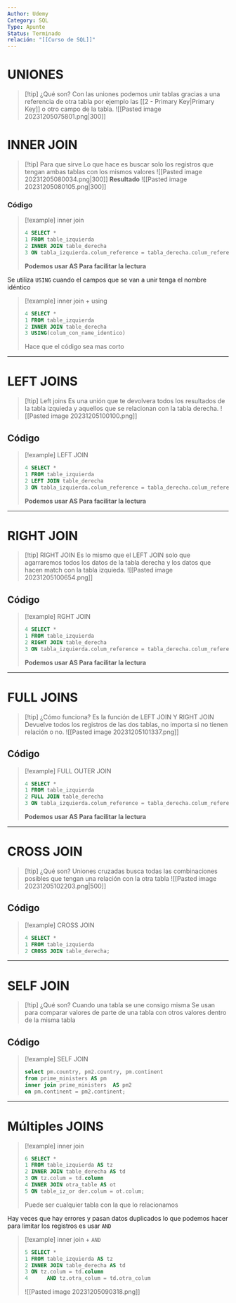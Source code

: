 ```yaml
---
Author: Udemy
Category: SQL
Type: Apunte
Status: Terminado
relación: "[[Curso de SQL]]"
---
```


# UNIONES

>[!tip] ¿Qué son?
>Con las uniones podemos unir tablas gracias a una referencia de otra tabla por ejemplo las [[2 - Primary Key|Primary Key]] o otro campo de la tabla.
>![[Pasted image 20231205075801.png|300]]

# INNER JOIN

>[!tip] Para que sirve
>Lo que hace es buscar solo los registros que tengan ambas tablas con los mismos valores
>![[Pasted image 20231205080034.png|300]]
>**Resultado**
>![[Pasted image 20231205080105.png|300]]

### Código

>[!example] inner join
>```SQL
>4 SELECT *
>1 FROM table_izquierda
>2 INNER JOIN table_derecha
>3 ON tabla_izquierda.colum_reference = tabla_derecha.colum_reference;
>```
> **Podemos usar AS Para facilitar la lectura**

Se utiliza `USING` cuando el campos que se van a unir tenga el nombre idéntico 

>[!example] inner join + using
>```SQL
>4 SELECT *
>1 FROM table_izquierda
>2 INNER JOIN table_derecha
>3 USING(colum_con_name_identico)
>```
>Hace que el código sea mas corto

---
# LEFT JOINS

>[!tip] Left joins
>Es una unión que te devolvera todos los resultados de la tabla izquieda y aquellos que se relacionan con la tabla derecha.
>![[Pasted image 20231205100100.png]]

## Código

>[!example] LEFT JOIN
>```SQL
>4 SELECT *
>1 FROM table_izquierda
>2 LEFT JOIN table_derecha
>3 ON tabla_izquierda.colum_reference = tabla_derecha.colum_reference;
>```
> **Podemos usar AS Para facilitar la lectura**
 
---

# RIGHT JOIN

>[!tip] RIGHT JOIN
>Es lo mismo que el LEFT JOIN solo que agarraremos todos los datos de la tabla derecha y los datos que hacen match con la tabla izquieda.
>![[Pasted image 20231205100654.png]]

## Código

>[!example] RGHT JOIN
>```SQL
>4 SELECT *
>1 FROM table_izquierda
>2 RIGHT JOIN table_derecha
>3 ON tabla_izquierda.colum_reference = tabla_derecha.colum_reference;
>```
> **Podemos usar AS Para facilitar la lectura**

---
# FULL JOINS

>[!tip] ¿Cómo funciona?
>Es la función de LEFT JOIN Y RIGHT JOIN 
>Devuelve todos los registros de las dos tablas, no importa si no tienen relación o no.
>![[Pasted image 20231205101337.png]]

## Código

>[!example] FULL OUTER JOIN
>```SQL
>4 SELECT *
>1 FROM table_izquierda
>2 FULL JOIN table_derecha
>3 ON tabla_izquierda.colum_reference = tabla_derecha.colum_reference;
>```
> **Podemos usar AS Para facilitar la lectura**

---

# CROSS JOIN
>[!tip] ¿Qué son?
>Uniones cruzadas
>busca todas las combinaciones posibles que tengan una relación con la otra tabla
>![[Pasted image 20231205102203.png|500]]

## Código
>[!example] CROSS JOIN
>```SQL
>4 SELECT *
>1 FROM table_izquierda
>2 CROSS JOIN table_derecha;
>```

---
# SELF JOIN

>[!tip] ¿Qué son?
>Cuando una tabla se une consigo misma
>Se usan para comparar valores de parte de una tabla con otros valores dentro de la misma tabla


## Código

>[!example] SELF JOIN
>```SQL
>select pm.country, pm2.country, pm.continent
>from prime_ministers AS pm
>inner join prime_ministers  AS pm2
>on pm.continent = pm2.continent;
>```

---
# Múltiples JOINS


>[!example] inner join 
>```SQL
>6 SELECT *
>1 FROM table_izquierda AS tz
>2 INNER JOIN table_derecha AS td
>3 ON tz.colum = td.column
>4 INNER JOIN otra_table AS ot
>5 ON table_iz_or der.colum = ot.colum;
>```
>Puede ser cualquier tabla con la que lo relacionamos

Hay veces que hay errores y pasan datos duplicados lo que podemos hacer para limitar los registros es usar `AND`

>[!example] inner join + `AND`
>```SQL
>5 SELECT *
>1 FROM table_izquierda AS tz
>2 INNER JOIN table_derecha AS td
>3 ON tz.colum = td.column
>4      AND tz.otra_colum = td.otra_colum 
>```
>![[Pasted image 20231205090318.png]]




